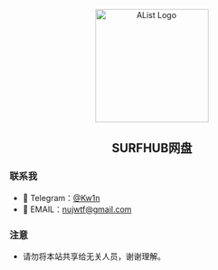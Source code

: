 <p align="center">
  <a href="https://www.surfhub.net/">
    <img src="https://cdn.jsdelivr.net/gh/m1n4l/img@main/logo.svg" alt="AList Logo" width=200/>
  </a>
</p>


 <center> <h2>SURFHUB网盘</h2> </center>

### 联系我

- 👋 Telegram：[@Kw1n](https://t.me/nmzle "@Kw1n")
- 👀 EMAIL：nujwtf@gmail.com

### 注意

- 请勿将本站共享给无关人员，谢谢理解。
